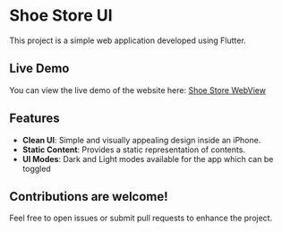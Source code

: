 # Shoe Store UI
This project is a simple web application developed using Flutter.

## Live Demo
You can view the live demo of the website here: [Shoe Store WebView](https://shoe-store-six.vercel.app)

## Features
- **Clean UI**: Simple and visually appealing design inside an iPhone.
- **Static Content**: Provides a static representation of contents.
- **UI Modes**: Dark and Light modes available for the app which can be toggled

## Contributions are welcome! 
Feel free to open issues or submit pull requests to enhance the project.
